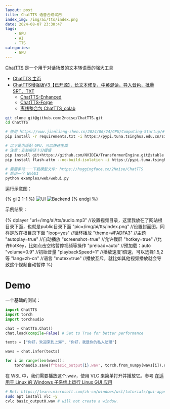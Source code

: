 ```yaml
---
layout: post
title: ChatTTS 语音合成试用
index_img: /img/ai/tts/index.png
date: 2024-08-07 23:30:47
tags:
    - GPU
    - AI
    - TTS
categories: 
    - GPU
---
```


[ChatTTS](https://github.com/2noise/ChatTTS) 是一个用于对话场景的文本转语音的强大工具

<!-- more -->

- [ChatTTS 主页](https://chattts.com/zh)
- [ChatTTS增强版V3【已开源】，长文本修复，中英混读，导入音色，批量SRT、TXT](https://blog.csdn.net/weixin_43935971/article/details/139877978)
  - [ChatTTS-Enhanced](https://github.com/CCmahua/ChatTTS-Enhanced)
  - [ChatTTS-Forge](https://github.com/lenML/ChatTTS-Forge)
  - [离线整合包 ChatTTS_colab](https://github.com/6drf21e/ChatTTS_colab)

```bash
git clone git@github.com:2noise/ChatTTS.git
cd ChatTTS

# 使用 https://www.jianliang-shen.cn/2024/06/24/GPU/Computing-Startup/#%E5%AE%89%E8%A3%85-pytorch-cuda-%E7%89%88%E6%9C%AC 已经创建好的 conda-gpu 环境
pip install -r requirements.txt -i https://pypi.tuna.tsinghua.edu.cn/simple

# 以下是为适配 GPU，可以快速生成
# 注意：安装编译十分缓慢
pip install git+https://github.com/NVIDIA/TransformerEngine.git@stable -i https://pypi.tuna.tsinghua.edu.cn/simple
pip install flash-attn --no-build-isolation -i https://pypi.tuna.tsinghua.edu.cn/simple

# 需要手动一一下载模型文件: https://huggingface.co/2Noise/ChatTTS
# 启动一个 WebUI
python examples/web/webui.py
```

运行示意图：

{% gi 2 1-1 %}
    ![UI](/img/ai/tts/1.png)
    ![Backend](/img/ai/tts/2.png)
{% endgi %}

示例结果：

{%
    dplayer
    "url=/img/ai/tts/audio.mp3" //设置视频目录，这里我放在了网站根目录下面，也就是public目录下面
    "pic=/img/ai/tts/index.png" //设置封面图，同样是放在根目录下面
    "loop=yes"                  //循环播放
    "theme=#FADFA3"             //主题
    "autoplay=true"             //自动播放
    "screenshot=true"           //允许截屏
    "hotkey=true"               //允许hotKey，比如点击空格暂停视频等操作
    "preload=auto"              //预加载：auto
    "volume=0.9"                //初始音量
    "playbackSpeed=1"           //播放速度1倍速，可以选择1.5,2等
    "lang=zh-cn"                //语言
    "mutex=true"                //播放互斥，就比如其他视频播放就会导致这个视频自动暂停
%}

# Demo

一个基础的测试：

```py
import ChatTTS
import torch
import torchaudio

chat = ChatTTS.Chat()
chat.load(compile=False) # Set to True for better performance

texts = ["你好，欢迎来到上海", "你好，我是你的私人助理"]

wavs = chat.infer(texts)

for i in range(len(wavs)):
    torchaudio.save(f"basic_output{i}.wav", torch.from_numpy(wavs[i]).unsqueeze(0), 24000)
```

在 WSL 中，我们需要播放这个.wav，使用 VLC 来简单打开并播放它。参考 [在适用于 Linux 的 Windows 子系统上运行 Linux GUI 应用](https://learn.microsoft.com/zh-cn/windows/wsl/tutorials/gui-apps)

```bash
# Ref: https://learn.microsoft.com/zh-cn/windows/wsl/tutorials/gui-apps
sudo apt install vlc -y
cvlc basic_output0.wav # will not create a window.
```
